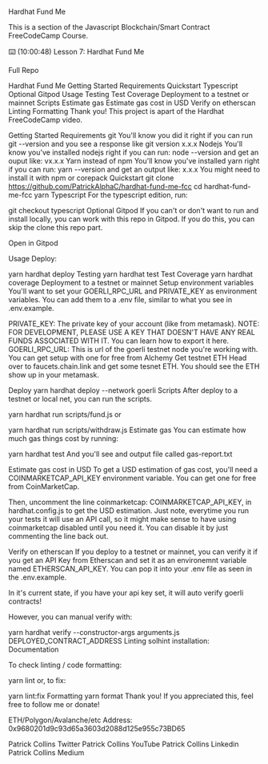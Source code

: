 Hardhat Fund Me

This is a section of the Javascript Blockchain/Smart Contract FreeCodeCamp Course.

⌨️ (10:00:48) Lesson 7: Hardhat Fund Me

Full Repo

Hardhat Fund Me
Getting Started
Requirements
Quickstart
Typescript
Optional Gitpod
Usage
Testing
Test Coverage
Deployment to a testnet or mainnet
Scripts
Estimate gas
Estimate gas cost in USD
Verify on etherscan
Linting
Formatting
Thank you!
This project is apart of the Hardhat FreeCodeCamp video.

Getting Started
Requirements
git
You'll know you did it right if you can run git --version and you see a response like git version x.x.x
Nodejs
You'll know you've installed nodejs right if you can run:
node --version and get an ouput like: vx.x.x
Yarn instead of npm
You'll know you've installed yarn right if you can run:
yarn --version and get an output like: x.x.x
You might need to install it with npm or corepack
Quickstart
git clone https://github.com/PatrickAlphaC/hardhat-fund-me-fcc
cd hardhat-fund-me-fcc
yarn
Typescript
For the typescript edition, run:

git checkout typescript
Optional Gitpod
If you can't or don't want to run and install locally, you can work with this repo in Gitpod. If you do this, you can skip the clone this repo part.

Open in Gitpod

Usage
Deploy:

yarn hardhat deploy
Testing
yarn hardhat test
Test Coverage
yarn hardhat coverage
Deployment to a testnet or mainnet
Setup environment variables
You'll want to set your GOERLI_RPC_URL and PRIVATE_KEY as environment variables. You can add them to a .env file, similar to what you see in .env.example.

PRIVATE_KEY: The private key of your account (like from metamask). NOTE: FOR DEVELOPMENT, PLEASE USE A KEY THAT DOESN'T HAVE ANY REAL FUNDS ASSOCIATED WITH IT.
You can learn how to export it here.
GOERLI_RPC_URL: This is url of the goerli testnet node you're working with. You can get setup with one for free from Alchemy
Get testnet ETH
Head over to faucets.chain.link and get some tesnet ETH. You should see the ETH show up in your metamask.

Deploy
yarn hardhat deploy --network goerli
Scripts
After deploy to a testnet or local net, you can run the scripts.

yarn hardhat run scripts/fund.js
or

yarn hardhat run scripts/withdraw.js
Estimate gas
You can estimate how much gas things cost by running:

yarn hardhat test
And you'll see and output file called gas-report.txt

Estimate gas cost in USD
To get a USD estimation of gas cost, you'll need a COINMARKETCAP_API_KEY environment variable. You can get one for free from CoinMarketCap.

Then, uncomment the line coinmarketcap: COINMARKETCAP_API_KEY, in hardhat.config.js to get the USD estimation. Just note, everytime you run your tests it will use an API call, so it might make sense to have using coinmarketcap disabled until you need it. You can disable it by just commenting the line back out.

Verify on etherscan
If you deploy to a testnet or mainnet, you can verify it if you get an API Key from Etherscan and set it as an environemnt variable named ETHERSCAN_API_KEY. You can pop it into your .env file as seen in the .env.example.

In it's current state, if you have your api key set, it will auto verify goerli contracts!

However, you can manual verify with:

yarn hardhat verify --constructor-args arguments.js DEPLOYED_CONTRACT_ADDRESS
Linting
solhint installation: Documentation

To check linting / code formatting:

yarn lint
or, to fix:

yarn lint:fix
Formatting
yarn format
Thank you!
If you appreciated this, feel free to follow me or donate!

ETH/Polygon/Avalanche/etc Address: 0x9680201d9c93d65a3603d2088d125e955c73BD65

Patrick Collins Twitter Patrick Collins YouTube Patrick Collins Linkedin Patrick Collins Medium
